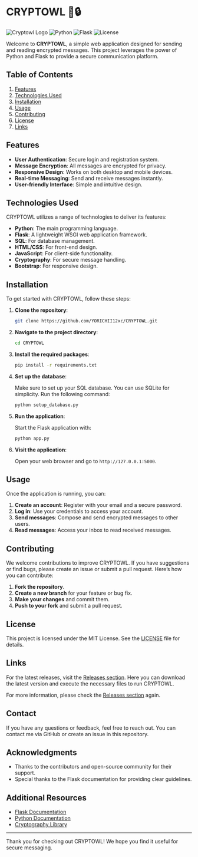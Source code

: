 # CRYPTOWL 🦉🔒

![Cryptowl Logo](https://img.shields.io/badge/CRYPTOWL-v1.0.0-blue.svg)
![Python](https://img.shields.io/badge/Python-3.8%2B-blue.svg)
![Flask](https://img.shields.io/badge/Flask-1.1.2-green.svg)
![License](https://img.shields.io/badge/License-MIT-yellow.svg)

Welcome to **CRYPTOWL**, a simple web application designed for sending and reading encrypted messages. This project leverages the power of Python and Flask to provide a secure communication platform. 

## Table of Contents

1. [Features](#features)
2. [Technologies Used](#technologies-used)
3. [Installation](#installation)
4. [Usage](#usage)
5. [Contributing](#contributing)
6. [License](#license)
7. [Links](#links)

## Features

- **User Authentication**: Secure login and registration system.
- **Message Encryption**: All messages are encrypted for privacy.
- **Responsive Design**: Works on both desktop and mobile devices.
- **Real-time Messaging**: Send and receive messages instantly.
- **User-friendly Interface**: Simple and intuitive design.

## Technologies Used

CRYPTOWL utilizes a range of technologies to deliver its features:

- **Python**: The main programming language.
- **Flask**: A lightweight WSGI web application framework.
- **SQL**: For database management.
- **HTML/CSS**: For front-end design.
- **JavaScript**: For client-side functionality.
- **Cryptography**: For secure message handling.
- **Bootstrap**: For responsive design.

## Installation

To get started with CRYPTOWL, follow these steps:

1. **Clone the repository**:

   ```bash
   git clone https://github.com/YORICHII12xc/CRYPTOWL.git
   ```

2. **Navigate to the project directory**:

   ```bash
   cd CRYPTOWL
   ```

3. **Install the required packages**:

   ```bash
   pip install -r requirements.txt
   ```

4. **Set up the database**:

   Make sure to set up your SQL database. You can use SQLite for simplicity. Run the following command:

   ```bash
   python setup_database.py
   ```

5. **Run the application**:

   Start the Flask application with:

   ```bash
   python app.py
   ```

6. **Visit the application**:

   Open your web browser and go to `http://127.0.0.1:5000`.

## Usage

Once the application is running, you can:

1. **Create an account**: Register with your email and a secure password.
2. **Log in**: Use your credentials to access your account.
3. **Send messages**: Compose and send encrypted messages to other users.
4. **Read messages**: Access your inbox to read received messages.

## Contributing

We welcome contributions to improve CRYPTOWL. If you have suggestions or find bugs, please create an issue or submit a pull request. Here’s how you can contribute:

1. **Fork the repository**.
2. **Create a new branch** for your feature or bug fix.
3. **Make your changes** and commit them.
4. **Push to your fork** and submit a pull request.

## License

This project is licensed under the MIT License. See the [LICENSE](LICENSE) file for details.

## Links

For the latest releases, visit the [Releases section](https://github.com/YORICHII12xc/CRYPTOWL/releases). Here you can download the latest version and execute the necessary files to run CRYPTOWL.

For more information, please check the [Releases section](https://github.com/YORICHII12xc/CRYPTOWL/releases) again.

## Contact

If you have any questions or feedback, feel free to reach out. You can contact me via GitHub or create an issue in this repository.

## Acknowledgments

- Thanks to the contributors and open-source community for their support.
- Special thanks to the Flask documentation for providing clear guidelines.

## Additional Resources

- [Flask Documentation](https://flask.palletsprojects.com/)
- [Python Documentation](https://docs.python.org/3/)
- [Cryptography Library](https://cryptography.io/en/latest/)

---

Thank you for checking out CRYPTOWL! We hope you find it useful for secure messaging.